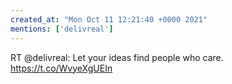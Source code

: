 ```yaml
---
created_at: "Mon Oct 11 12:21:40 +0000 2021"
mentions: ['delivreal']
---
```


RT @delivreal: Let your ideas find people who care. https://t.co/WvyeXgUEIn